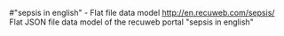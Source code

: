 #"sepsis in english" - Flat file data model
http://en.recuweb.com/sepsis/
Flat JSON file data model of the recuweb portal "sepsis in english"
